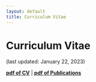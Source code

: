 ```yaml
---
layout: default
title: Curriculum Vitae
---
```


<h1>Curriculum Vitae</h1>

<p>(last updated: January 22, 2023)</p>

<p class="has-black-color has-text-color"><a href="https://KNeugent.github.io/assets/pdf/KNeugentCV.pdf"><strong>pdf of CV</strong></a> | <a href="https://KNeugent.github.io/assets/pdf/KNeugentPubs.pdf" target="_blank" rel="noreferrer noopener"><strong>pdf of Publications</strong></a></p>

<object data="../assets/pdf/KNeugentCV.pdf" width="1000" height="1000" type='application/pdf'></object>

<object data="../assets/pdf/KNeugentPubs.pdf" width="1000" height="1000" type='application/pdf'></object>